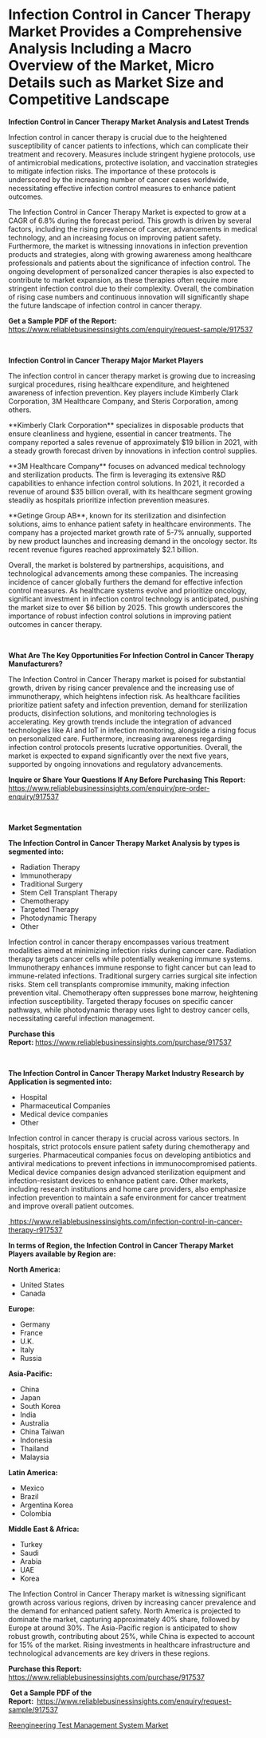 <p><h1>Infection Control in Cancer Therapy Market Provides a Comprehensive Analysis Including a Macro Overview of the Market, Micro Details such as Market Size and Competitive Landscape</h1></p><p><strong>Infection Control in Cancer Therapy Market Analysis and Latest Trends</strong></p>
<p><p>Infection control in cancer therapy is crucial due to the heightened susceptibility of cancer patients to infections, which can complicate their treatment and recovery. Measures include stringent hygiene protocols, use of antimicrobial medications, protective isolation, and vaccination strategies to mitigate infection risks. The importance of these protocols is underscored by the increasing number of cancer cases worldwide, necessitating effective infection control measures to enhance patient outcomes.</p><p>The Infection Control in Cancer Therapy Market is expected to grow at a CAGR of 6.8% during the forecast period. This growth is driven by several factors, including the rising prevalence of cancer, advancements in medical technology, and an increasing focus on improving patient safety. Furthermore, the market is witnessing innovations in infection prevention products and strategies, along with growing awareness among healthcare professionals and patients about the significance of infection control. The ongoing development of personalized cancer therapies is also expected to contribute to market expansion, as these therapies often require more stringent infection control due to their complexity. Overall, the combination of rising case numbers and continuous innovation will significantly shape the future landscape of infection control in cancer therapy.</p></p>
<p><strong>Get a Sample PDF of the Report:&nbsp;</strong> <a href="https://www.reliablebusinessinsights.com/enquiry/request-sample/917537?utm_campaign=3007&utm_medium=2&utm_source=Github&utm_content=ia&utm_term=07032025&utm_id=infection-control-in-cancer-therapy">https://www.reliablebusinessinsights.com/enquiry/request-sample/917537</a></p>
<p>&nbsp;</p>
<p><strong>Infection Control in Cancer Therapy Major Market Players</strong></p>
<p><p>The infection control in cancer therapy market is growing due to increasing surgical procedures, rising healthcare expenditure, and heightened awareness of infection prevention. Key players include Kimberly Clark Corporation, 3M Healthcare Company, and Steris Corporation, among others.</p><p>**Kimberly Clark Corporation** specializes in disposable products that ensure cleanliness and hygiene, essential in cancer treatments. The company reported a sales revenue of approximately $19 billion in 2021, with a steady growth forecast driven by innovations in infection control supplies.</p><p>**3M Healthcare Company** focuses on advanced medical technology and sterilization products. The firm is leveraging its extensive R&D capabilities to enhance infection control solutions. In 2021, it recorded a revenue of around $35 billion overall, with its healthcare segment growing steadily as hospitals prioritize infection prevention measures.</p><p>**Getinge Group AB**, known for its sterilization and disinfection solutions, aims to enhance patient safety in healthcare environments. The company has a projected market growth rate of 5-7% annually, supported by new product launches and increasing demand in the oncology sector. Its recent revenue figures reached approximately $2.1 billion.</p><p>Overall, the market is bolstered by partnerships, acquisitions, and technological advancements among these companies. The increasing incidence of cancer globally furthers the demand for effective infection control measures. As healthcare systems evolve and prioritize oncology, significant investment in infection control technology is anticipated, pushing the market size to over $6 billion by 2025. This growth underscores the importance of robust infection control solutions in improving patient outcomes in cancer therapy.</p></p>
<p>&nbsp;</p>
<p><strong>What Are The Key Opportunities For Infection Control in Cancer Therapy Manufacturers?</strong></p>
<p><p>The Infection Control in Cancer Therapy market is poised for substantial growth, driven by rising cancer prevalence and the increasing use of immunotherapy, which heightens infection risk. As healthcare facilities prioritize patient safety and infection prevention, demand for sterilization products, disinfection solutions, and monitoring technologies is accelerating. Key growth trends include the integration of advanced technologies like AI and IoT in infection monitoring, alongside a rising focus on personalized care. Furthermore, increasing awareness regarding infection control protocols presents lucrative opportunities. Overall, the market is expected to expand significantly over the next five years, supported by ongoing innovations and regulatory advancements.</p></p>
<p><strong>Inquire or Share Your Questions If Any Before Purchasing This Report:</strong> <a href="https://www.reliablebusinessinsights.com/enquiry/pre-order-enquiry/917537?utm_campaign=3007&utm_medium=2&utm_source=Github&utm_content=ia&utm_term=07032025&utm_id=infection-control-in-cancer-therapy">https://www.reliablebusinessinsights.com/enquiry/pre-order-enquiry/917537</a></p>
<p>&nbsp;</p>
<p><strong>Market Segmentation</strong></p>
<p><strong>The Infection Control in Cancer Therapy Market Analysis by types is segmented into:</strong></p>
<p><ul><li>Radiation Therapy</li><li>Immunotherapy</li><li>Traditional Surgery</li><li>Stem Cell Transplant Therapy</li><li>Chemotherapy</li><li>Targeted Therapy</li><li>Photodynamic Therapy</li><li>Other</li></ul></p>
<p><p>Infection control in cancer therapy encompasses various treatment modalities aimed at minimizing infection risks during cancer care. Radiation therapy targets cancer cells while potentially weakening immune systems. Immunotherapy enhances immune response to fight cancer but can lead to immune-related infections. Traditional surgery carries surgical site infection risks. Stem cell transplants compromise immunity, making infection prevention vital. Chemotherapy often suppresses bone marrow, heightening infection susceptibility. Targeted therapy focuses on specific cancer pathways, while photodynamic therapy uses light to destroy cancer cells, necessitating careful infection management.</p></p>
<p><strong>Purchase this Report:&nbsp;</strong><a href="https://www.reliablebusinessinsights.com/purchase/917537?utm_campaign=3007&utm_medium=2&utm_source=Github&utm_content=ia&utm_term=07032025&utm_id=infection-control-in-cancer-therapy">https://www.reliablebusinessinsights.com/purchase/917537</a></p>
<p>&nbsp;</p>
<p><strong>The Infection Control in Cancer Therapy Market Industry Research by Application is segmented into:</strong></p>
<p><ul><li>Hospital</li><li>Pharmaceutical Companies</li><li>Medical device companies</li><li>Other</li></ul></p>
<p><p>Infection control in cancer therapy is crucial across various sectors. In hospitals, strict protocols ensure patient safety during chemotherapy and surgeries. Pharmaceutical companies focus on developing antibiotics and antiviral medications to prevent infections in immunocompromised patients. Medical device companies design advanced sterilization equipment and infection-resistant devices to enhance patient care. Other markets, including research institutions and home care providers, also emphasize infection prevention to maintain a safe environment for cancer treatment and improve overall patient outcomes.</p></p>
<p><a href="https://www.reliablebusinessinsights.com/infection-control-in-cancer-therapy-r917537?utm_campaign=3007&utm_medium=2&utm_source=Github&utm_content=ia&utm_term=07032025&utm_id=infection-control-in-cancer-therapy">&nbsp;https://www.reliablebusinessinsights.com/infection-control-in-cancer-therapy-r917537</a></p>
<p><strong>In terms of Region, the Infection Control in Cancer Therapy Market Players available by Region are:</strong></p>
<p>
    <p> <strong> North America: </strong>
        <ul>
            <li>United States</li>
            <li>Canada</li>
        </ul>
        </p> 
    <p> <strong> Europe: </strong>
        <ul>
            <li>Germany</li>
            <li>France</li>
            <li>U.K.</li>
            <li>Italy</li>
            <li>Russia</li>
        </ul>
        </p> 
    <p> <strong> Asia-Pacific: </strong>
        <ul>
            <li>China</li>
            <li>Japan</li>
            <li>South Korea</li>
            <li>India</li>
            <li>Australia</li>
            <li>China Taiwan</li>
            <li>Indonesia</li>
            <li>Thailand</li>
            <li>Malaysia</li>
        </ul>
        </p> 
    <p> <strong> Latin America: </strong>
        <ul>
            <li>Mexico</li>
            <li>Brazil</li>
            <li>Argentina Korea</li>
            <li>Colombia</li>
        </ul>
        </p> 
    <p> <strong> Middle East & Africa: </strong>
        <ul>
            <li>Turkey</li>
            <li>Saudi</li>
            <li>Arabia</li>
            <li>UAE</li>
            <li>Korea</li>
        </ul>
    </p>
    </p>
<p><p>The Infection Control in Cancer Therapy market is witnessing significant growth across various regions, driven by increasing cancer prevalence and the demand for enhanced patient safety. North America is projected to dominate the market, capturing approximately 40% share, followed by Europe at around 30%. The Asia-Pacific region is anticipated to show robust growth, contributing about 25%, while China is expected to account for 15% of the market. Rising investments in healthcare infrastructure and technological advancements are key drivers in these regions.</p></p>
<p><strong>Purchase this Report: </strong><a href="https://www.reliablebusinessinsights.com/purchase/917537?utm_campaign=3007&utm_medium=2&utm_source=Github&utm_content=ia&utm_term=07032025&utm_id=infection-control-in-cancer-therapy">https://www.reliablebusinessinsights.com/purchase/917537</a></p>
<p>&nbsp;<strong>Get a Sample PDF of the Report:&nbsp;&nbsp;</strong><a href="https://www.reliablebusinessinsights.com/enquiry/request-sample/917537?utm_campaign=3007&utm_medium=2&utm_source=Github&utm_content=ia&utm_term=07032025&utm_id=infection-control-in-cancer-therapy">https://www.reliablebusinessinsights.com/enquiry/request-sample/917537</a></p>
<p><strong></strong></p>
<p><p><a href="https://github.com/boisetwa16/Market-Research-Report-List-1/blob/main/reengineering-test-management-system-market.md?utm_campaign=3007&utm_medium=2&utm_source=Github&utm_content=ia&utm_term=07032025&utm_id=infection-control-in-cancer-therapy">Reengineering Test Management System Market</a></p></p>